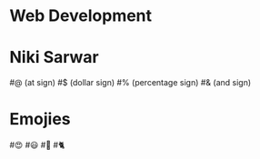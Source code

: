 # Web Development
# Niki Sarwar
#@ (at sign)
#$ (dollar sign)
#% (percentage sign)
#& (and sign)
# Emojies
#😍
#😃
#🖤
#🐈
